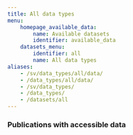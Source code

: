 ```yaml
---
title: All data types
menu:
    homepage_available_data:
        name: Available datasets
        identifier: available_data
    datasets_menu:
        identifier: all
        name: All data types
aliases:
    - /sv/data_types/all/data/
    - /data_types/all/data/
    - /sv/data_types/
    - /data_types/
    - /datasets/all
---
```

### Publications with accessible data
